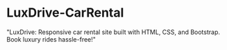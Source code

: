 # LuxDrive-CarRental
"LuxDrive: Responsive car rental site built with HTML, CSS, and Bootstrap. Book luxury rides hassle-free!"
